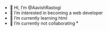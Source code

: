 - 👋 Hi, I’m @AavishRastogi
- 👀 I’m interested in becoming a web developer
- 🌱 I’m currently learning html
- 💞️ I’m currently not collaborating
⁸
<!---
AavishRastogi/AavishRastogi is a ✨ special ✨ repository because its `README.md` (this file) appears on your GitHub profile.
You can click the Preview link to take a look at your changes.
--->
